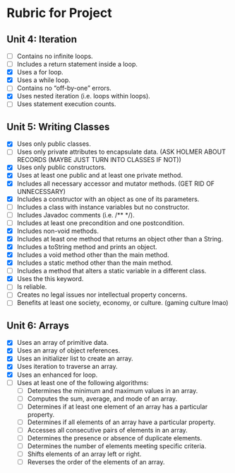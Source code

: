 # Rubric for Project

## Unit 4: Iteration

- [ ] Contains no infinite loops.
- [ ] Includes a return statement inside a loop.
- [x] Uses a for loop.
- [x] Uses a while loop.
- [ ] Contains no “off-by-one” errors.
- [x] Uses nested iteration (i.e. loops within loops).
- [ ] Uses statement execution counts.

## Unit 5: Writing Classes

- [x] Uses only public classes.
- [ ] Uses only private attributes to encapsulate data. (ASK HOLMER ABOUT RECORDS (MAYBE JUST TURN INTO CLASSES IF NOT))
- [x] Uses only public constructors.
- [x] Uses at least one public and at least one private method.
- [x] Includes all necessary accessor and mutator methods. (GET RID OF UNNECESSARY)
- [x] Includes a constructor with an object as one of its parameters.
- [ ] Includes a class with instance variables but no constructor.
- [ ] Includes Javadoc comments (i.e. /** */).
- [ ] Includes at least one precondition and one postcondition.
- [x] Includes non-void methods.
- [x] Includes at least one method that returns an object other than a String.
- [x] Includes a toString method and prints an object.
- [x] Includes a void method other than the main method.
- [x] Includes a static method other than the main method.
- [ ] Includes a method that alters a static variable in a different class.
- [x] Uses the this keyword.
- [ ] Is reliable.
- [ ] Creates no legal issues nor intellectual property concerns.
- [ ] Benefits at least one society, economy, or culture. (gaming culture lmao)

## Unit 6: Arrays

- [x] Uses an array of primitive data.
- [x] Uses an array of object references.
- [x] Uses an initializer list to create an array.
- [x] Uses iteration to traverse an array.
- [x] Uses an enhanced for loop.
- [ ] Uses at least one of the following algorithms:
  - [ ] Determines the minimum and maximum values in an array.
  - [ ] Computes the sum, average, and mode of an array.
  - [ ] Determines if at least one element of an array has a particular property.
  - [ ] Determines if all elements of an array have a particular property.
  - [ ] Accesses all consecutive pairs of elements in an array.
  - [ ] Determines the presence or absence of duplicate elements.
  - [ ] Determines the number of elements meeting specific criteria.
  - [ ] Shifts elements of an array left or right.
  - [ ] Reverses the order of the elements of an array.
